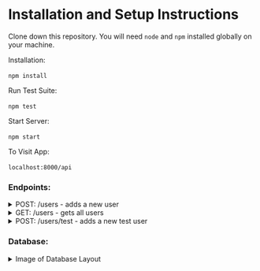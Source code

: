 # Installation and Setup Instructions

Clone down this repository. You will need `node` and `npm` installed globally on your machine.

Installation:

`npm install`

Run Test Suite:

`npm test`

Start Server:

`npm start`

To Visit App:

`localhost:8000/api`

### Endpoints:

<details>
<summary>POST: /users - adds a new user</summary>
<br>
Expected Body

```JSON
{
    "name": "Tobi",
    "email": "tobi@mail.com",
    "message": "I would love to use your service"
}
```

Expected Response

```JSON
{
    "id": 1,
    "name": "Tobi",
    "email": "tobi@mail.com",
    "message":"I would love to use your service"
}

```

</details>
<details>
<summary>GET: /users - gets all users</summary>
<br>

Expected Response

```JSON
{
    "results": 2,
    "users": [
        {
            "id": 1,
            "name": "Tobi",
            "email": "tobi@mail.com",
            "message":"I would love to use your service"
        },
        {
            "id": 2,
            "name": "John Doe",
            "email": "john.doe@mail.com",
            "message": null
        }
    ]
}
```

</details>
<details>
<summary>POST: /users/test - adds a new test user</summary>
<br>
Expected Body

```JSON
{
    "name": "John Doe",
    "email": "john.doe@mail.com",
    "message": null
}
```

Expected Response

```JSON
{
    "id": 5,
    "name": "John Doe",
    "email": "john.doe@mail.com",
    "message": null
}

```

</details>

### Database:

<details>
    <summary>Image of Database Layout</summary>
    <br>

![Database](schema.png)

</details>
